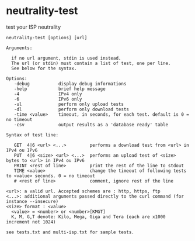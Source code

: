 # neutrality-test
test your ISP neutrality

    neutrality-test [options] [url]

    Arguments:

      if no url argument, stdin is used instead.
      The url (or stdin) must contain a list of test, one per line.
      See below for the syntax.

    Options:
       -debug           display debug informations
       -help            brief help message
       -4               IPv4 only
       -6               IPv6 only
       -ul              perform only upload tests
       -dl              perform only download tests
       -time <value>    timeout, in seconds, for each test. default is 0 = no timeout
       -csv             output results as a 'database ready' table

    Syntax of test line:

       GET  4|6 <url> <...>         performs a download test from <url> in IPv4 ou IPv6
       PUT  4|6 <size> <url> <...>  performs an upload test of <size> bytes to <url> in IPv4 ou IPv6
       PRINT <rest of line>         print the rest of the line to stdout
       TIME <value>                 change the timeout of following tests to <value> seconds. 0 = no timeout
       # <rest of line>             comment, ignore rest of the line

    <url>: a valid url. Accepted schemes are : http, https, ftp
    <...>: additional arguments passed directly to the curl command (for instance --insecure)
    <size> format : <value>
      <value> = <number> or <number>[KMGT]
      K, M, G,T denote: Kilo, Mega, Giga and Tera (each are x1000 increment not 1024)

    see tests.txt and multi-isp.txt for sample tests.
